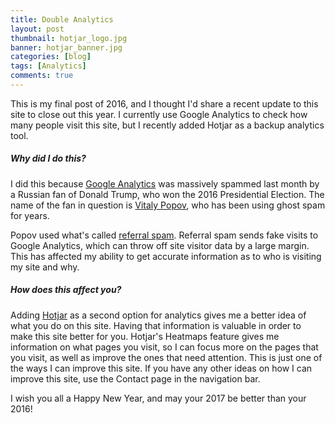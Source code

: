 ```yaml
---
title: Double Analytics
layout: post
thumbnail: hotjar_logo.jpg
banner: hotjar_banner.jpg
categories: [blog]
tags: [Analytics]
comments: true
---
```


This is my final post of 2016, and I thought I'd share a recent update to this site to close out this year. I currently use Google Analytics to check how many people visit this site, but I recently added Hotjar as a backup analytics tool.

##### Why did I do this?

I did this because [Google Analytics][1] was massively spammed last month by a Russian fan of Donald Trump, who won the 2016 Presidential Election. The name of the fan in question is [Vitaly Popov][4], who has been using ghost spam for years.

Popov used what's called [referral spam][2]. Referral spam sends fake visits to Google Analytics, which can throw off site visitor data by a large margin. This has affected my ability to get accurate information as to who is visiting my site and why.

##### How does this affect you?

Adding [Hotjar][3] as a second option for analytics gives me a better idea of what you do on this site. Having that information is valuable in order to make this site better for you. Hotjar's Heatmaps feature gives me information on what pages you visit, so I can focus more on the pages that you visit, as well as improve the ones that need attention. This is just one of the ways I can improve this site. If you have any other ideas on how I can improve this site, use the Contact page in the navigation bar.

I wish you all a Happy New Year, and may your 2017 be better than your 2016!

[1]: https://www.google.com/analytics/
[2]: https://en.wikipedia.org/wiki/Referer_spam
[3]: https://www.hotjar.com/
[4]: http://motherboard.vice.com/read/this-pro-trump-russian-is-spamming-google-analytics
